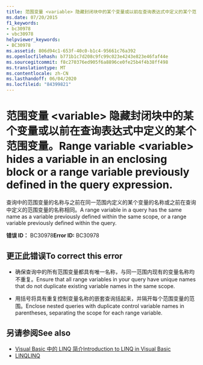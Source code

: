 ```yaml
---
title: 范围变量 <variable> 隐藏封闭块中的某个变量或以前在查询表达式中定义的某个范围变量。
ms.date: 07/20/2015
f1_keywords:
- bc30978
- vbc30978
helpviewer_keywords:
- BC30978
ms.assetid: 806d94c1-653f-40c0-b1c4-95661c76a392
ms.openlocfilehash: b771b1c7d208c9fc99c023e4243e823e46faf44e
ms.sourcegitcommit: f8c270376ed905f6a8896ce0fe25b4f4b38ff498
ms.translationtype: MT
ms.contentlocale: zh-CN
ms.lasthandoff: 06/04/2020
ms.locfileid: "84399821"
---
```

# <a name="range-variable-variable-hides-a-variable-in-an-enclosing-block-or-a-range-variable-previously-defined-in-the-query-expression"></a><span data-ttu-id="a15f5-102">范围变量 \<variable> 隐藏封闭块中的某个变量或以前在查询表达式中定义的某个范围变量。</span><span class="sxs-lookup"><span data-stu-id="a15f5-102">Range variable \<variable> hides a variable in an enclosing block or a range variable previously defined in the query expression.</span></span>
<span data-ttu-id="a15f5-103">查询中的范围变量的名称与之前在同一范围内定义的某个变量的名称或之前在查询中定义的范围变量的名称相同。</span><span class="sxs-lookup"><span data-stu-id="a15f5-103">A range variable in a query has the same name as a variable previously defined within the same scope, or a range variable previously defined within the query.</span></span>  
  
 <span data-ttu-id="a15f5-104">**错误 ID：** BC30978</span><span class="sxs-lookup"><span data-stu-id="a15f5-104">**Error ID:** BC30978</span></span>  
  
## <a name="to-correct-this-error"></a><span data-ttu-id="a15f5-105">更正此错误</span><span class="sxs-lookup"><span data-stu-id="a15f5-105">To correct this error</span></span>  
  
- <span data-ttu-id="a15f5-106">确保查询中的所有范围变量都具有唯一名称，与同一范围内现有的变量名称均不重复。</span><span class="sxs-lookup"><span data-stu-id="a15f5-106">Ensure that all range variables in your query have unique names that do not duplicate existing variable names in the same scope.</span></span>  
  
- <span data-ttu-id="a15f5-107">用括号将具有重复控制变量名称的嵌套查询括起来，并隔开每个范围变量的范围。</span><span class="sxs-lookup"><span data-stu-id="a15f5-107">Enclose nested queries with duplicate control variable names in parentheses, separating the scope for each range variable.</span></span>  
  
## <a name="see-also"></a><span data-ttu-id="a15f5-108">另请参阅</span><span class="sxs-lookup"><span data-stu-id="a15f5-108">See also</span></span>

- [<span data-ttu-id="a15f5-109">Visual Basic 中的 LINQ 简介</span><span class="sxs-lookup"><span data-stu-id="a15f5-109">Introduction to LINQ in Visual Basic</span></span>](../programming-guide/language-features/linq/introduction-to-linq.md)
- [<span data-ttu-id="a15f5-110">LINQ</span><span class="sxs-lookup"><span data-stu-id="a15f5-110">LINQ</span></span>](../programming-guide/language-features/linq/index.md)
